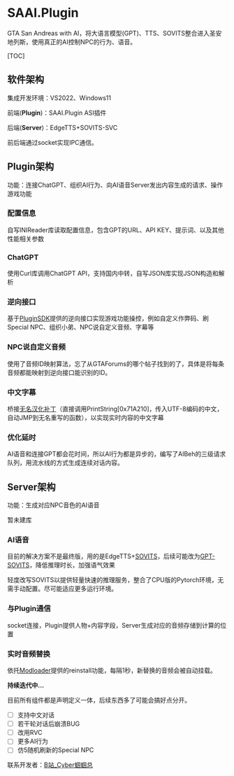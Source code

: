 # SAAI.Plugin
GTA San Andreas with AI，将大语言模型(GPT)、TTS、SOVITS整合进入圣安地列斯，使用真正的AI控制NPC的行为、语音。

[TOC]

## 软件架构

集成开发环境：VS2022、Windows11

前端(**Plugin**)：SAAI.Plugin ASI插件 

后端(**Server**)：EdgeTTS+SOVITS-SVC 

前后端通过socket实现IPC通信。

## Plugin架构

功能：连接ChatGPT、组织AI行为、向AI语音Server发出内容生成的请求、操作游戏功能

### 配置信息

自写INIReader库读取配置信息，包含GPT的URL、API KEY、提示词、以及其他性能相关参数

### ChatGPT

使用Curl库调用ChatGPT API，支持国内中转，自写JSON库实现JSON构造和解析

### 逆向接口

基于[PluginSDK](https://github.com/DK22Pac/plugin-sdk)提供的逆向接口实现游戏功能操控，例如自定义作弊码、刷Special NPC、组织小弟、NPC说自定义音频、字幕等

### NPC说自定义音频

使用了音频ID映射算法，忘了从GTAForums的哪个帖子找到的了，具体是将每条音频都能映射到逆向接口能识别的ID。

### 中文字幕

桥接[无名汉化补丁](https://github.com/WMHHZ/VC.SA.Plugin)（直接调用PrintString[0x71A210]，传入UTF-8编码的中文，自动JMP到无名重写的函数），以实现实时内容的中文字幕

### 优化延时

AI语音和连接GPT都会花时间，所以AI行为都是异步的，编写了AIBeh的三级请求队列，用流水线的方式生成连续对话内容。

## Server架构

功能：生成对应NPC音色的AI语音

暂未建库

### AI语音

目前的解决方案不是最终版，用的是EdgeTTS+[SOVITS](https://github.com/svc-develop-team/so-vits-svc)，后续可能改为[GPT-SOVITS](https://github.com/RVC-Boss/GPT-SoVITS)，降低推理时长，加强语气效果

轻度改写SOVITS以提供轻量快速的推理服务，整合了CPU版的Pytorch环境，无需手动配置。尽可能适应更多运行环境。

### 与Plugin通信

socket连接，Plugin提供人物+内容字段，Server生成对应的音频存储到计算的位置

### 实时音频替换

依托[Modloader](https://github.com/thelink2012/modloader)提供的reinstall功能，每隔1秒，新替换的音频会被自动挂载。



**持续迭代中…**

目前所有组件都是声明定义一体，后续东西多了可能会搞好点分开。

- [ ] 支持中文对话
- [ ] 若干轮对话后崩溃BUG
- [ ] 改用RVC
- [ ] 更多AI行为
- [ ] 仿5随机刷新的Special NPC

联系开发者：[B站_Cyber蝈蝈总](https://space.bilibili.com/37706580)
